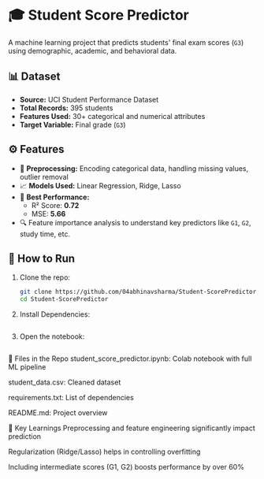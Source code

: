 # 🎓 Student Score Predictor

A machine learning project that predicts students' final exam scores (`G3`) using demographic, academic, and behavioral data.

## 📊 Dataset

- **Source:** UCI Student Performance Dataset  
- **Total Records:** 395 students  
- **Features Used:** 30+ categorical and numerical attributes  
- **Target Variable:** Final grade (`G3`)

## ⚙️ Features

- 🔄 **Preprocessing:** Encoding categorical data, handling missing values, outlier removal
- 📈 **Models Used:** Linear Regression, Ridge, Lasso  
- 🧮 **Best Performance:**  
  - R² Score: **0.72**  
  - MSE: **5.66**  
- 🔍 Feature importance analysis to understand key predictors like `G1`, `G2`, study time, etc.

## 🚀 How to Run

1. Clone the repo:
   ```bash
   git clone https://github.com/04abhinavsharma/Student-ScorePredictor.git
   cd Student-ScorePredictor
2. Install Dependencies:
   ```pip install -r requirements.txt
3. Open the notebook:
   ```jupyter notebook student_score_predictor.ipynb

📂 Files in the Repo
student_score_predictor.ipynb: Colab notebook with full ML pipeline

student_data.csv: Cleaned dataset

requirements.txt: List of dependencies

README.md: Project overview

📌 Key Learnings
Preprocessing and feature engineering significantly impact prediction

Regularization (Ridge/Lasso) helps in controlling overfitting

Including intermediate scores (G1, G2) boosts performance by over 60%
